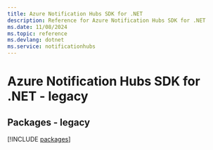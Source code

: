 ```yaml
---
title: Azure Notification Hubs SDK for .NET
description: Reference for Azure Notification Hubs SDK for .NET
ms.date: 11/08/2024
ms.topic: reference
ms.devlang: dotnet
ms.service: notificationhubs
---
```

# Azure Notification Hubs SDK for .NET - legacy
## Packages - legacy
[!INCLUDE [packages](notification-hubs-index.md)]